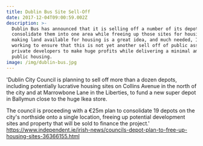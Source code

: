 ```yaml
---
title: Dublin Bus Site Sell-Off
date: 2017-12-04T09:00:59.002Z
description: >-
  Dublin Bus has announced that it is selling off a number of its depot sites to
  consolidate them into one area while freeing up those sites for housing. While
  making land available for housing is a great idea, and much needed, I will be
  working to ensure that this is not yet another sell off of public assets to
  private developers to make huge profits while delivering a minimal amount of
  public housing.
image: /img/dublin-bus.jpg
---
```

'Dublin City Council is planning to sell off more than a dozen depots, including potentially lucrative housing sites on Collins Avenue in the north of the city and at Marrowbone Lane in the Liberties, to fund a new super depot in Ballymun close to the huge Ikea store.

The council is proceeding with a €25m plan to consolidate 19 depots on the city's northside onto a single location, freeing up potential development sites and property that will be sold to finance the project.' <https://www.independent.ie/irish-news/councils-depot-plan-to-free-up-housing-sites-36366155.html>

